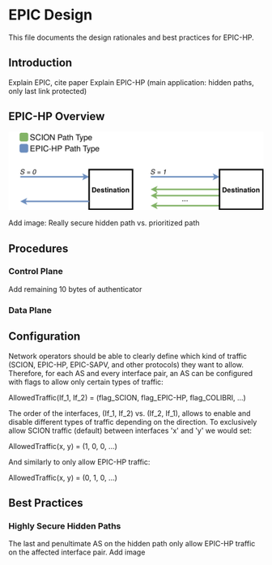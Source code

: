 # EPIC Design 

This file documents the design rationales and best practices for EPIC-HP.

## Introduction

Explain EPIC, cite paper
Explain EPIC-HP (main application: hidden paths, only last link protected)

## EPIC-HP Overview


<p align="center">
  <img src="fig/EPIC/SCION-reponse-flag.png" width="600">
</p>

Add image: Really secure hidden path vs. prioritized path

## Procedures

### Control Plane
Add remaining 10 bytes of authenticator

### Data Plane


## Configuration
Network operators should be able to clearly define which kind of traffic (SCION, EPIC-HP, EPIC-SAPV, and other protocols) they want to allow. 
Therefore, for each AS and every interface pair, an AS can be configured with flags to allow only certain types of traffic: 

AllowedTraffic(If_1, If_2) = (flag_SCION, flag_EPIC-HP, flag_COLIBRI, ...)

The order of the interfaces, (If_1, If_2) vs. (If_2, If_1), allows to enable and disable different types of traffic depending on the direction. 
To exclusively allow SCION traffic (default) between interfaces 'x' and 'y' we would set:

AllowedTraffic(x, y) = (1, 0, 0, ...)

And similarly to only allow EPIC-HP traffic:

AllowedTraffic(x, y) = (0, 1, 0, ...)


## Best Practices

### Highly Secure Hidden Paths
The last and penultimate AS on the hidden path only allow EPIC-HP traffic on the affected interface pair.
Add image 

### 

